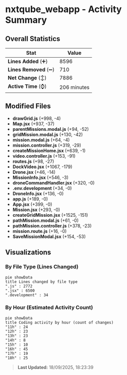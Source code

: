 # nxtqube_webapp - Activity Summary 

## Overall Statistics

| Stat                   | Value                                                             |
| ---------------------- | ----------------------------------------------------------------- |
| **Lines Added** (➕)   | 8596                                          |
| **Lines Removed** (➖) | 710                                        |
| **Net Change** (↕)    | 7886                |
| **Active Time** (⌚)   | 206 minutes |


## Modified Files
- **drawGrid.js** (+998, -4)
- **Map.jsx** (+937, -37)
- **parentMissions.modal.js** (+94, -52)
- **gridMission.modal.js** (+130, -42)
- **mission.modal.js** (+64, -4)
- **mission.controller.js** (+319, -29)
- **createMissionHome.jsx** (+639, -1)
- **video.controller.js** (+153, -91)
- **routes.js** (+98, -27)
- **DockVideo.jsx** (+1067, -179)
- **Drone.jsx** (+46, -14)
- **MissionInfo.jsx** (+546, -3)
- **droneCommandHandler.jsx** (+320, -0)
- **.env.development** (+34, -0)
- **DroneInfo.jsx** (+136, -0)
- **app.js** (+189, -0)
- **App.jsx** (+399, -0)
- **Mission.jsx** (+293, -0)
- **createGridMission.jsx** (+1525, -151)
- **pathMission.modal.js** (+61, -0)
- **pathMission.controller.js** (+378, -23)
- **mission.route.js** (+16, -0)
- **SaveMissionModal.jsx** (+154, -53)

## Visualizations

### By File Type (Lines Changed)

```mermaid
pie showData
title Lines changed by file type
".js" : 2772
".jsx" : 6500
".development" : 34
```

### By Hour (Estimated Activity Count)

```mermaid
pie showData
title Coding activity by hour (count of changes)
"11h" : 24
"12h" : 23
"13h" : 23
"14h" : 8
"15h" : 10
"16h" : 45
"17h" : 19
"18h" : 25
```


> **Last Updated:** 18/09/2025, 18:23:39